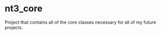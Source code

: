 nt3_core
========

Project that contains all of the core classes necessary for all of my future projects.
